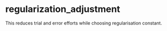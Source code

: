 # regularization_adjustment
This reduces trial and error efforts while choosing regularisation constant. 
